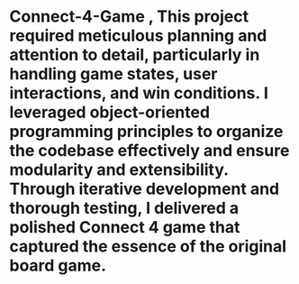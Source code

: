 # Connect-4-Game , This project required meticulous planning and attention to detail, particularly in handling game states, user interactions, and win conditions. I leveraged object-oriented programming principles to organize the codebase effectively and ensure modularity and extensibility. Through iterative development and thorough testing, I delivered a polished Connect 4 game that captured the essence of the original board game.
